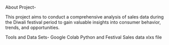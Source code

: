 About Project-

This project aims to conduct a comprehensive analysis of sales data during the Diwali festival period to gain valuable insights into consumer behavior, trends, and opportunities.

Tools and Data Sets-
Google Colab Python and
Festival Sales data xlxs file
